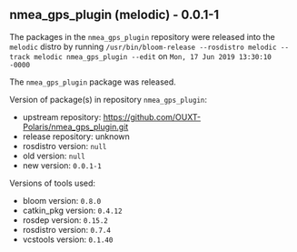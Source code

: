 ## nmea_gps_plugin (melodic) - 0.0.1-1

The packages in the `nmea_gps_plugin` repository were released into the `melodic` distro by running `/usr/bin/bloom-release --rosdistro melodic --track melodic nmea_gps_plugin --edit` on `Mon, 17 Jun 2019 13:30:10 -0000`

The `nmea_gps_plugin` package was released.

Version of package(s) in repository `nmea_gps_plugin`:

- upstream repository: https://github.com/OUXT-Polaris/nmea_gps_plugin.git
- release repository: unknown
- rosdistro version: `null`
- old version: `null`
- new version: `0.0.1-1`

Versions of tools used:

- bloom version: `0.8.0`
- catkin_pkg version: `0.4.12`
- rosdep version: `0.15.2`
- rosdistro version: `0.7.4`
- vcstools version: `0.1.40`


